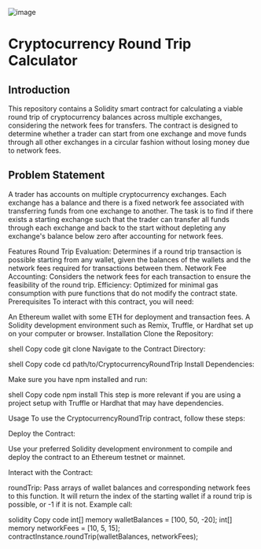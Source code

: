 ![image](https://github.com/0xnehasingh/Contracts/assets/67492324/27d2c347-c8de-4af8-9e13-87247ab4d595)


# Cryptocurrency Round Trip Calculator

## Introduction
This repository contains a Solidity smart contract for calculating a viable round trip of cryptocurrency balances across multiple exchanges, considering the network fees for transfers. The contract is designed to determine whether a trader can start from one exchange and move funds through all other exchanges in a circular fashion without losing money due to network fees.

## Problem Statement
A trader has accounts on multiple cryptocurrency exchanges. Each exchange has a balance and there is a fixed network fee associated with transferring funds from one exchange to another. The task is to find if there exists a starting exchange such that the trader can transfer all funds through each exchange and back to the start without depleting any exchange's balance below zero after accounting for network fees.

Features
Round Trip Evaluation: Determines if a round trip transaction is possible starting from any wallet, given the balances of the wallets and the network fees required for transactions between them.
Network Fee Accounting: Considers the network fees for each transaction to ensure the feasibility of the round trip.
Efficiency: Optimized for minimal gas consumption with pure functions that do not modify the contract state.
Prerequisites
To interact with this contract, you will need:

An Ethereum wallet with some ETH for deployment and transaction fees.
A Solidity development environment such as Remix, Truffle, or Hardhat set up on your computer or browser.
Installation
Clone the Repository:

shell
Copy code
git clone <repository-url>
Navigate to the Contract Directory:

shell
Copy code
cd path/to/CryptocurrencyRoundTrip
Install Dependencies:

Make sure you have npm installed and run:

shell
Copy code
npm install
This step is more relevant if you are using a project setup with Truffle or Hardhat that may have dependencies.

Usage
To use the CryptocurrencyRoundTrip contract, follow these steps:

Deploy the Contract:

Use your preferred Solidity development environment to compile and deploy the contract to an Ethereum testnet or mainnet.

Interact with the Contract:

roundTrip: Pass arrays of wallet balances and corresponding network fees to this function. It will return the index of the starting wallet if a round trip is possible, or -1 if it is not.
Example call:

solidity
Copy code
int[] memory walletBalances = [100, 50, -20];
int[] memory networkFees = [10, 5, 15];
contractInstance.roundTrip(walletBalances, networkFees);
